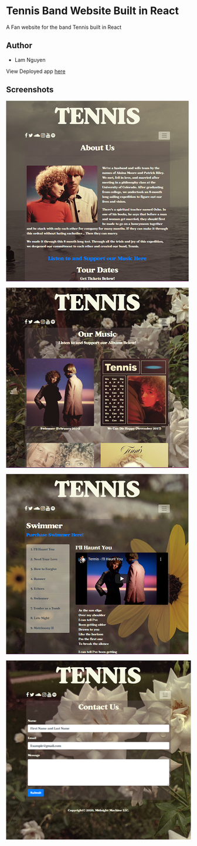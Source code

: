 # Tennis Band Website Built in React
A Fan website for the band Tennis built in React

## Author

* Lam Nguyen

View Deployed app [here](https://tennis-band-in-react.herokuapp.com/)

## Screenshots

![Website Screen 01](/notes/Screen_01.PNG) <br>


![Website Screen 02](/notes/Screen_02.PNG) <br>


![Website Screen 03](/notes/Screen_03.PNG) <br>


![Website Screen 04](/notes/Screen_04.PNG) <br>
